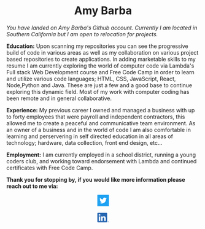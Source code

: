 <h1 align="center">Amy Barba</h1>  


*You have landed on Amy Barba's Github account. Currently I am located in Southern California but I am open to relocation for projects.*
        
<p aling="center"> 
        
**Education:** Upon scanning my repositories you can see the progressive build of code in various areas as well as my collaboration on 
various project based repositories to create applications. 
In adding marketable skills to my resume I am currently exploring the world of computer code via Lambda's Full stack Web Development course 
and Free Code Camp in order to learn and utilize various code languages; HTML, CSS, JavaScript, React, Node,Python and Java. 
These are just a few and a good base to continue exploring this dynamic field. 
Most of my work with computer coding has been remote and in general collaborative. 

**Experience:** My previous career I owned and managed a business with up to forty employees that were payroll and independent contractors, 
this allowed me to create a peaceful and communicative team environment. 
As an owner of a business and in the world of code I am also comfortable in learning and perservering in self directed education in 
all areas of technology; hardware, data collection, front end design, etc...

**Employment:** I am currently employed in a school district, running a young coders club, and working toward endorsement with 
Lambda and continued certificates with Free Code Camp.

**Thank you for stopping by, if you would like more information please reach out to me via:**
  </p>

[<p align="center"> <img src=/Twitter_Logo_WhiteOnBlue.png alt="twitter" width="30" />](https://twitter.com/AmykBarba)</p>  [<p align="center"><img src=/LI-In-Bug.png alt="Linkedin" width="30" />](https://www.linkedin.com/in/amy-barba-34020115/)</p>
